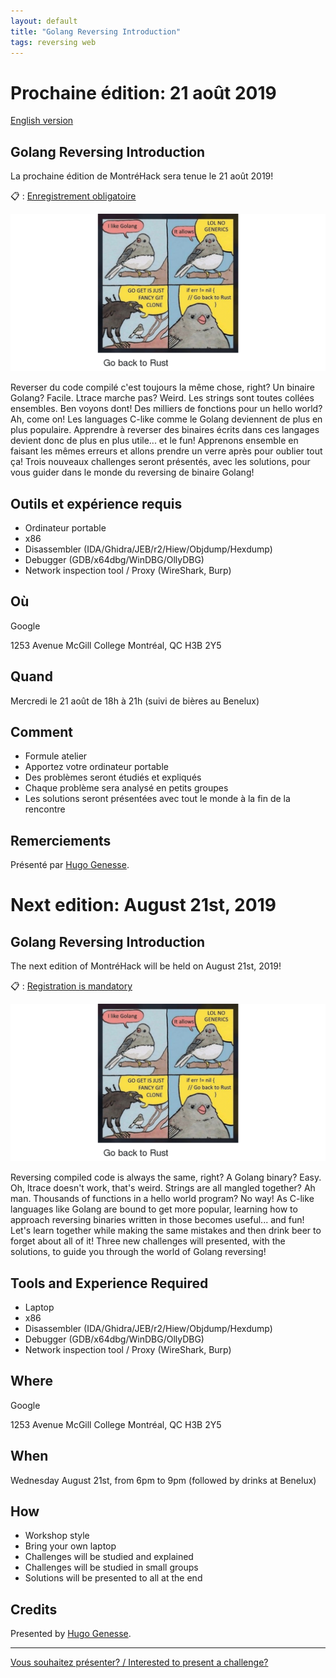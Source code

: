 ```yaml
---
layout: default
title: "Golang Reversing Introduction"
tags: reversing web
---
```


# Prochaine édition: 21 août 2019

[English version](#english)

## Golang Reversing Introduction

La prochaine édition de MontréHack sera tenue le 21 août 2019!

:clipboard: : [Enregistrement obligatoire](https://www.eventbrite.ca/e/billets-golang-reversing-introduction-68726816759)

![golang-reversing-introduction](/images/19-08_golang-reversing-introduction.png)

Reverser du code compilé c'est toujours la même chose, right? Un binaire Golang? Facile. Ltrace marche pas? Weird. Les strings sont toutes collées ensembles. Ben voyons dont! Des milliers de fonctions pour un hello world? Ah, come on! Les languages C-like comme le Golang deviennent de plus en plus populaire. Apprendre à reverser des binaires écrits dans ces langages devient donc de plus en plus utile... et le fun! Apprenons ensemble en faisant les mêmes erreurs et allons prendre un verre après pour oublier tout ça! Trois nouveaux challenges seront présentés, avec les solutions, pour vous guider dans le monde du reversing de binaire Golang!

## Outils et expérience requis

* Ordinateur portable
* x86
* Disassembler (IDA/Ghidra/JEB/r2/Hiew/Objdump/Hexdump)
* Debugger (GDB/x64dbg/WinDBG/OllyDBG)
* Network inspection tool / Proxy (WireShark, Burp)

## Où 

Google

1253 Avenue McGill College Montréal, QC H3B 2Y5 

## Quand

Mercredi le 21 août de 18h à 21h (suivi de bières au Benelux)

## Comment
 
* Formule atelier
* Apportez votre ordinateur portable
* Des problèmes seront étudiés et expliqués
* Chaque problème sera analysé en petits groupes
* Les solutions seront présentées avec tout le monde à la fin de la rencontre

## Remerciements

Présenté par [Hugo Genesse](https://twitter.com/hugospns).

<a id="english"></a>

# Next edition: August 21st, 2019

## Golang Reversing Introduction

The next edition of MontréHack will be held on August 21st, 2019!

:clipboard: : [Registration is mandatory](https://www.eventbrite.ca/e/billets-golang-reversing-introduction-68726816759)

![golang-reversing-introduction](/images/19-08_golang-reversing-introduction.png)

Reversing compiled code is always the same, right? A Golang binary? Easy. Oh, ltrace doesn't work, that's weird. Strings are all mangled together? Ah man. Thousands of functions in a hello world program? No way! As C-like languages like Golang are bound to get more popular, learning how to approach reversing binaries written in those becomes useful... and fun! Let's learn together while making the same mistakes and then drink beer to forget about all of it! Three new challenges will presented, with the solutions, to guide you through the world of Golang reversing!

## Tools and Experience Required

* Laptop
* x86
* Disassembler (IDA/Ghidra/JEB/r2/Hiew/Objdump/Hexdump)
* Debugger (GDB/x64dbg/WinDBG/OllyDBG)
* Network inspection tool / Proxy (WireShark, Burp)


## Where

Google

1253 Avenue McGill College Montréal, QC H3B 2Y5 

## When

Wednesday August 21st, from 6pm to 9pm (followed by drinks at Benelux)

## How

* Workshop style
* Bring your own laptop
* Challenges will be studied and explained
* Challenges will be studied in small groups
* Solutions will be presented to all at the end

## Credits

Presented by [Hugo Genesse](https://twitter.com/hugospns).

<hr/>

[Vous souhaitez présenter? / Interested to present a challenge?](https://docs.google.com/forms/d/e/1FAIpQLScyp0WithS4NLBHxUeQr-RG1CNozr4ZyCInvJfWPpv_cv_CeQ/viewform)
